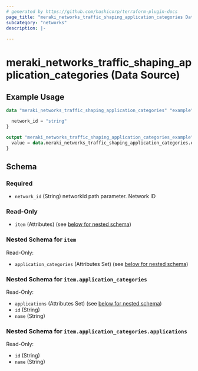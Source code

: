 ```yaml
---
# generated by https://github.com/hashicorp/terraform-plugin-docs
page_title: "meraki_networks_traffic_shaping_application_categories Data Source - terraform-provider-meraki"
subcategory: "networks"
description: |-
  
---
```


# meraki_networks_traffic_shaping_application_categories (Data Source)



## Example Usage

```terraform
data "meraki_networks_traffic_shaping_application_categories" "example" {

  network_id = "string"
}

output "meraki_networks_traffic_shaping_application_categories_example" {
  value = data.meraki_networks_traffic_shaping_application_categories.example.item
}
```

<!-- schema generated by tfplugindocs -->
## Schema

### Required

- `network_id` (String) networkId path parameter. Network ID

### Read-Only

- `item` (Attributes) (see [below for nested schema](#nestedatt--item))

<a id="nestedatt--item"></a>
### Nested Schema for `item`

Read-Only:

- `application_categories` (Attributes Set) (see [below for nested schema](#nestedatt--item--application_categories))

<a id="nestedatt--item--application_categories"></a>
### Nested Schema for `item.application_categories`

Read-Only:

- `applications` (Attributes Set) (see [below for nested schema](#nestedatt--item--application_categories--applications))
- `id` (String)
- `name` (String)

<a id="nestedatt--item--application_categories--applications"></a>
### Nested Schema for `item.application_categories.applications`

Read-Only:

- `id` (String)
- `name` (String)
